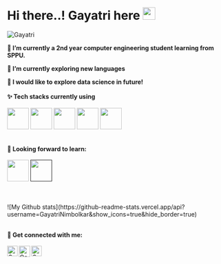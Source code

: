 
<h1> Hi there..!
  Gayatri here <img src="https://github.com/GayatriNimbolkar/Gayatri-Nimbolkar/blob/master/wave.gif" width="29px"> </h1>
<p align="left"> <img src=https://komarev.com/ghpvc/?username=Gayatri Nimbolkar alt=Gayatri Nimbolkar> </p>

**🔭 I’m currently a 2nd year computer engineering student learning from SPPU.**

**🔭 I’m currently exploring new languages**

**🌱 I would like to explore data science in future!**
<br>
<br>
**✨ Tech stacks currently using** <br>
<br>
<code><a href="https://www.python.org/" target="_blank"><img height="50" src="https://www.vectorlogo.zone/logos/python/python-ar21.svg"></a></code>
<code><a href="https://jupyter.org/" target="_blank"><img height="50" src="https://www.vectorlogo.zone/logos/jupyter/jupyter-ar21.svg"></a></code>
<code><a href="https://git-scm.com/" target="_blank"><img height="50" src="https://www.vectorlogo.zone/logos/git-scm/git-scm-ar21.svg"></a></code>
<code><a href="https://www.mysql.com/" target="_blank"><img height="50" src="https://www.vectorlogo.zone/logos/mysql/mysql-ar21.svg"></a></code>
<code><a href="https://cloud.google.com/" target="_blank"><img height="50" src="https://www.vectorlogo.zone/logos/google_cloud/google_cloud-ar21.svg"></a></code>
<br>
<br>
<br>
**🌱 Looking forward to learn:** <br>
<br>
<code><a href="https://www.javascript.com/" target="_blank"><img height="50" src="https://www.vectorlogo.zone/logos/javascript/javascript-ar21.svg"></a></code>
<code><a href="" target="_blank"><img height="50" src="https://www.vectorlogo.zone/logos/java/java-horizontal.svg"></a></code>

<br>
<br>
![My Github stats](https://github-readme-stats.vercel.app/api?username=GayatriNimbolkar&show_icons=true&hide_border=true)
<br>
<br>

**💬 Get connected with me:**
<br>
<br> 
  <a href="https://www.linkedin.com/in/gayatri-nimbolkar-8b8891212/" target="_blank">
   <img align="left" alt="Gayatri Nimbolkar | Linkedin" width="24px" src="https://github.com/GayatriNimbolkar/Gayatri-Nimbolkar/blob/master/Linkedin.svg" />
  </a>
  <a href="mailto:isha.gayatrinimbolkar2952@gmail.com" target="_blank">
    <img align="left" alt="Gayatri Nimbolkar | Gmail" width="26px" src="https://github.com/GayatriNimbolkar/Gayatri-Nimbolkar/blob/master/Gmail.svg" />
  </a>
  <a href="https://www.instagram.com/isha_gayatrinimbolkar/" target="_blank">
    <img align="left" alt="Gayatri Nimbolkar | Instagram" width="24px" src="https://github.com/GayatriNimbolkar/Gayatri-Nimbolkar/blob/master/Instagram.svg" />
  </a>


<!--
**Visitor Count :**
<br>

![Visitor Count](https://profile-counter.glitch.me/{GayatriNimbolkar}/count.svg) 
-->


